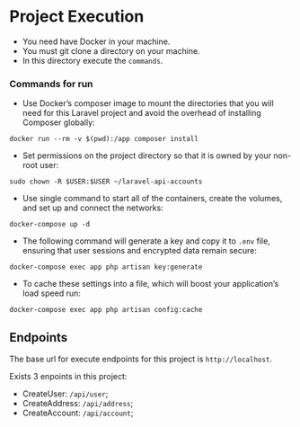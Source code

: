 # Project Execution

- You need have Docker in your machine.
- You must git clone a directory on your machine.
- In this directory execute the `commands`.

### Commands for run

- Use Docker’s composer image to mount the directories that you will need for this Laravel project and avoid the overhead of installing Composer globally: 
```
docker run --rm -v $(pwd):/app composer install
```

- Set permissions on the project directory so that it is owned by your non-root user:
```
sudo chown -R $USER:$USER ~/laravel-api-accounts
```

- Use single command to start all of the containers, create the volumes, and set up and connect the networks:
```
docker-compose up -d
```

- The following command will generate a key and copy it to `.env` file, ensuring that user sessions and encrypted data remain secure: 
```
docker-compose exec app php artisan key:generate
```

- To cache these settings into a file, which will boost your application’s load speed run:
```
docker-compose exec app php artisan config:cache
```

## Endpoints

The base url for execute endpoints for this project is `http://localhost`.

Exists 3 enpoints in this project:
- CreateUser: `/api/user`;
- CreateAddress: `/api/address`;
- CreateAccount: `/api/account`;
